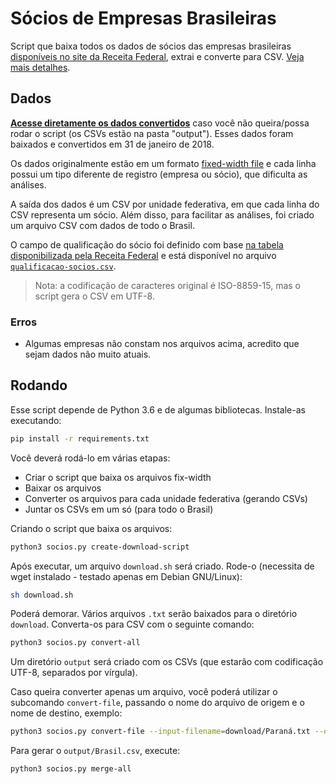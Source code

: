 # Sócios de Empresas Brasileiras

Script que baixa todos os dados de sócios das empresas brasileiras [disponíveis
no site da Receita
Federal](http://idg.receita.fazenda.gov.br/orientacao/tributaria/cadastros/cadastro-nacional-de-pessoas-juridicas-cnpj/dados-abertos-do-cnpj),
extrai e converte para CSV. [Veja mais detalhes](http://dados.gov.br/noticia/governo-federal-disponibiliza-os-dados-abertos-do-cadastro-nacional-da-pessoa-juridica).


## Dados

**[Acesse diretamente os dados
convertidos](https://drive.google.com/open?id=1o2q2FxK9RecbwrhYxlXj25qWJHh2guhi)**
caso você não queira/possa rodar o script (os CSVs estão na pasta "output").
Esses dados foram baixados e convertidos em 31 de janeiro de 2018.

Os dados originalmente estão em um formato [fixed-width
file](http://www.softinterface.com/Convert-XLS/Features/Fixed-Width-Text-File-Definition.htm)
e cada linha possui um tipo diferente de registro (empresa ou sócio), que
dificulta as análises.

A saída dos dados é um CSV por unidade federativa, em que cada linha do CSV
representa um sócio. Além disso, para facilitar as análises, foi criado um
arquivo CSV com dados de todo o Brasil.

O campo de qualificação do sócio foi definido com base [na tabela
disponibilizada pela Receita
Federal](http://idg.receita.fazenda.gov.br/orientacao/tributaria/cadastros/cadastro-nacional-de-pessoas-juridicas-cnpj/Qualificacao_socio.pdf)
e está disponível no arquivo
[`qualificacao-socios.csv`](qualificacao-socios.csv).

> Nota: a codificação de caracteres original é ISO-8859-15, mas o script gera o
> CSV em UTF-8.


### Erros

- Algumas empresas não constam nos arquivos acima, acredito que sejam dados não
  muito atuais.


## Rodando

Esse script depende de Python 3.6 e de algumas bibliotecas. Instale-as
executando:

```bash
pip install -r requirements.txt
```

Você deverá rodá-lo em várias etapas:

- Criar o script que baixa os arquivos fix-width
- Baixar os arquivos
- Converter os arquivos para cada unidade federativa (gerando CSVs)
- Juntar os CSVs em um só (para todo o Brasil)

Criando o script que baixa os arquivos:

```bash
python3 socios.py create-download-script
```

Após executar, um arquivo `download.sh` será criado. Rode-o (necessita de wget
instalado - testado apenas em Debian GNU/Linux):

```bash
sh download.sh
```

Poderá demorar. Vários arquivos `.txt` serão baixados para o diretório
`download`.  Converta-os para CSV com o seguinte comando:

```bash
python3 socios.py convert-all
```

Um diretório `output` será criado com os CSVs (que estarão com codificação
UTF-8, separados por vírgula).

Caso queira converter apenas um arquivo, você poderá utilizar o subcomando
`convert-file`, passando o nome do arquivo de origem e o nome de destino,
exemplo:

```bash
python3 socios.py convert-file --input-filename=download/Paraná.txt --output-filename=output/Paraná.csv
```

Para gerar o `output/Brasil.csv`, execute:

```bash
python3 socios.py merge-all
```
